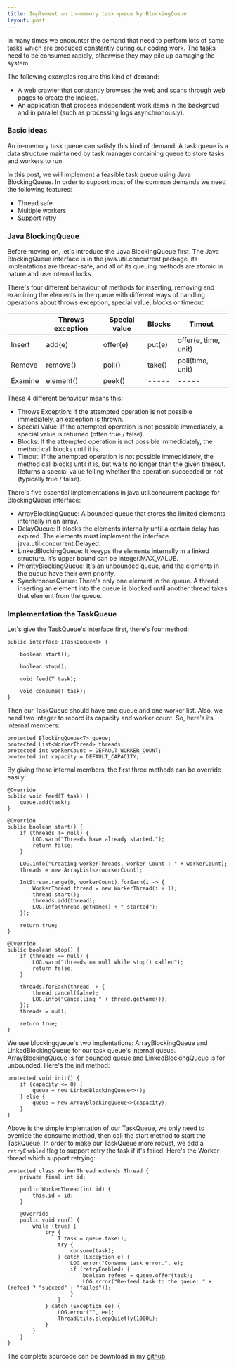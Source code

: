 ```yaml
--- 
title: Implement an in-memory task queue by BlockingQueue
layout: post
---
```



In many times we encounter the demand that need to perform lots of same tasks which are produced constantly during our coding work. The tasks need to be consumed rapidly, otherwise they may pile up damaging the system. 

The following examples require this kind of demand:

* A web crawler that constantly browses the web and scans through web pages to create the indices.
* An application that process independent work items in the backgroud and in parallel (such as processing logs asynchronously).

### Basic ideas

An in-memory task queue can satisfy this kind of demand. A task queue is a data structure maintained by task manager containing queue to store tasks and workers to run.

In this post, we will implement a feasible task queue using Java BlockingQueue. In order to support most of the common demands we need the following features:

* Thread safe
* Multiple workers
* Support retry

### Java BlockingQueue

Before moving on, let's introduce the Java BlockingQueue first. The Java BlockingQueue interface is in the java.util.concurrent package, its implentations are thread-safe, and all of its queuing methods are atomic in nature and use internal locks.

There's four different behaviour of methods for inserting, removing and examining the elements in the queue with different ways of handling operations about throws exception, special value, blocks or timeout:

|          | Throws exception |  Special value |  Blocks |  Timout               |
|----------|------------------|----------------|---------|-----------------------|
|  Insert  |  add(e)          |  offer(e)      |  put(e) |  offer(e, time, unit) |
|  Remove  |  remove()        |  poll()        |  take() |  poll(time, unit)     |
|  Examine |  element()       |  peek()        |  -----  |  -----                |

These 4 different behaviour means this:

* Throws Exception: If the attempted operation is not possible immediately, an exception is thrown.
* Special Value: If the attempted operation is not possible immediately, a special value is returned (often true / false).
* Blocks: If the attempted operation is not possible immedidately, the method call blocks until it is.
* Timout: If the attempted operation is not possible immedidately, the method call blocks until it is, but waits no longer than the given timeout. Returns a special value telling whether the operation succeeded or not (typically true / false).

There's five essential implementations in java.util.concurrent package for BlockingQueue interface:

* ArrayBlockingQueue: A bounded queue that stores the limited elements internally in an array.
* DelayQueue: It blocks the elements internally until a certain delay has expired. The elements must implement the interface java.util.concurrent.Delayed.
* LinkedBlockingQueue: It keeyps the elements internally in a linked structure. It's upper bound can be Integer.MAX_VALUE.
* PriorityBlockingQueue: It's an unbounded queue, and the elements in the queue have their own priority.
* SynchronousQueue: There's only one element in the queue. A thread inserting an element into the queue is blocked until another thread takes that element from the queue.

### Implementation the TaskQueue
Let's give the TaskQueue's interface first, there's four method:

    public interface ITaskQueue<T> {

    	boolean start();

    	boolean stop();

    	void feed(T task);
    	
    	void consume(T task);
	}
Then our TaskQueue should have one queue and one worker list. Also, we need two integer to record its capacity and worker count. So, here's its internal members:
	    
	protected BlockingQueue<T> queue;
	protected List<WorkerThread> threads;
	protected int workerCount = DEFAULT_WORKER_COUNT;
	protected int capacity = DEFAULT_CAPACITY;
	    
By giving these internal members, the first three methods can be override easily:
   
    @Override
    public void feed(T task) {
        queue.add(task);
    }

    @Override
    public boolean start() {
        if (threads != null) {
            LOG.warn("Threads have already started.");
            return false;
        }

        LOG.info("Creating workerThreads, worker Count : " + workerCount);
        threads = new ArrayList<>(workerCount);

        IntStream.range(0, workerCount).forEach(i -> {
            WorkerThread thread = new WorkerThread(i + 1);
            thread.start();
            threads.add(thread);
            LOG.info(thread.getName() + " started");
        });

        return true;
    }

    @Override
    public boolean stop() {
        if (threads == null) {
            LOG.warn("threads == null while stop() called");
            return false;
        }

        threads.forEach(thread -> {
            thread.cancel(false);
            LOG.info("Cancelling " + thread.getName());
        });
        threads = null;

        return true;
    }


We use blockingqueue's two implentations: ArrayBlockingQueue and LinkedBlockingQueue for our task queue's internal queue. ArrayBlockingQueue is for bounded queue and LinkedBlockingQueue is for unbounded. Here's the init method:

    protected void init() {
        if (capacity <= 0) {
            queue = new LinkedBlockingQueue<>();
        } else {
            queue = new ArrayBlockingQueue<>(capacity);
        }
    }

Above is the simple implentation of our TaskQueue, we only need to override the consume method, then call the start method to start the TaskQueue. In order to make our TaskQueue more robust, we add a `retryEnabled` flag to support retry the task if it's failed. Here's the Worker thread which support retrying:

    protected class WorkerThread extends Thread {
        private final int id;

        public WorkerThread(int id) {
            this.id = id;
        }

        @Override
        public void run() {
            while (true) {
                try {
                    T task = queue.take();
                    try {
                        consume(task);
                    } catch (Exception e) {
                        LOG.error("Consume task error.", e);
                        if (retryEnabled) {
                            boolean refeed = queue.offer(task);
                            LOG.error("Re-feed task to the queue: " + (refeed ? "succeed" : "failed"));
                        }
                    }
                } catch (Exception ee) {
                    LOG.error("", ee);
                    ThreadUtils.sleepQuietly(1000L);
                }
            }
        }
    }

The complete sourcode can be download in my [github](https://github.com/Itfly/commons).
